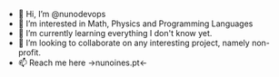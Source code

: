 - 👋 Hi, I’m @nunodevops
- 👀 I’m interested in Math, Physics and Programming Languages 
- 🌱 I’m currently learning everything I don't know yet.
- 💞️ I’m looking to collaborate on any interesting project, namely non-profit.
- 📫 Reach me here ->nunoines.pt<-


<!---
nunodevops/nunodevops is a ✨ special ✨ repository because its `README.md` (this file) appears on your GitHub profile.
You can click the Preview link to take a look at your changes.
--->
